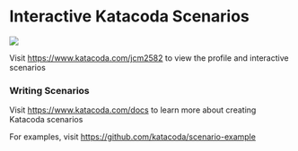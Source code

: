 # Interactive Katacoda Scenarios

[![](http://shields.katacoda.com/katacoda/jcm2582/count.svg)](https://www.katacoda.com/jcm2582 "Get your profile on Katacoda.com")

Visit https://www.katacoda.com/jcm2582 to view the profile and interactive scenarios

### Writing Scenarios
Visit https://www.katacoda.com/docs to learn more about creating Katacoda scenarios

For examples, visit https://github.com/katacoda/scenario-example

